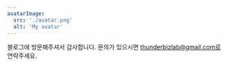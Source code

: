 ```yaml
---
avatarImage:
  src: './avatar.png'
  alt: 'My avatar'
---
```


블로그에 방문해주셔서 감사합니다. 문의가 있으시면 thunderbizlab@gmail.com로 연락주세요.
